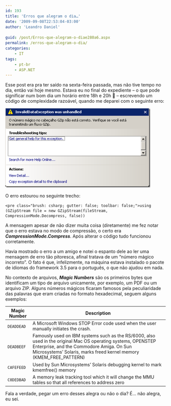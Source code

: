 ```yaml
---
id: 193
title: 'Erros que alegram o dia…'
date: '2009-09-08T22:53:04-03:00'
author: 'Leandro Daniel'

guid: /post/Erros-que-alegram-o-diae280a6.aspx
permalink: /erros-que-alegram-o-dia/
categories:
    - IT
tags:
    - pt-br
    - ASP.NET
---
```


Esse post era pra ter saído na sexta-feira passada, mas não tive tempo no dia, então vai hoje mesmo. Estava eu no final do expediente – o que pode significar num bom dia um horário entre 18h e 20h 🙂 – escrevendo um código de complexidade razoável, quando me deparei com o seguinte erro:

[![ErroGZip](/assets/pics/WindowsLiveWriter/Errosquealegramodia/4E9B43E7/ErroGZip_thumb.png "ErroGZip")](/assets/pics/WindowsLiveWriter/Errosquealegramodia/6F228399/ErroGZip.png)

O erro estourou no seguinte trecho:

```
<pre class="brush: csharp; gutter: false; toolbar: false;">using (GZipStream file = new GZipStream(fileStream, CompressionMode.Decompress, false))
```

A mensagem apesar de não dizer muita coisa (diretamente) me fez notar que o erro estava no modo de compressão, o certo era ***CompressionMode.Compress***. Após alterar o código tudo funcionou corretamente.

Havia mostrado o erro a um amigo e notei o espanto dele ao ler uma mensagem de erro tão pitoresca, afinal tratava de um “número mágico incorreto”. O fato é que, infelizmente, na máquina estava instalado o pacote de idiomas do framework 3.5 para o português, o que não ajudou em nada.

No contexto de arquivos, ***Magic Numbers*** são os primeiros bytes que identificam um tipo de arquivo unicamente, por exemplo, um PDF ou um arquivo ZIP. Alguns números mágicos ficaram famosos pela peculiaridade das palavras que eram criadas no formato hexadecimal, seguem alguns exemplos:

| **Magic Number** | **Description** |
|---|---|
| `DEADDEAD` | A Microsoft Windows STOP Error code used when the user manually initiates the crash. |
| `DEADBEEF` | Famously used on IBM systems such as the RS/6000, also used in the original Mac OS operating systems, OPENSTEP Enterprise, and the Commodore Amiga. On Sun Microsystems’ Solaris, marks freed kernel memory (KMEM\_FREE\_PATTERN) |
| `CAFEFEED` | Used by Sun Microsystems’ Solaris debugging kernel to mark kmemfree() memory |
| `C0DEDBAD` | A memory leak tracking tool which it will change the MMU tables so that all references to address zero |

Fala a verdade, pegar um erro desses alegra ou não o dia? É… não alegra, eu sei.
